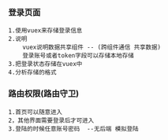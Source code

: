 ###  登录页面
    1.使用vuex来存储登录信息
    2.说明
        vuex说明数据共享组件 -- (跨组件通信 共享数据)
        登录账号或者token字段可以存储本地存储
    3.把登录状态存储在vuex中
    4.分析存储的格式

    

###   路由权限(路由守卫)
    1.首页可以随意进入
    2，其他界面需要登录后才可进入
    3.登陆的时候任意账号密码  --无后端 模拟登陆

